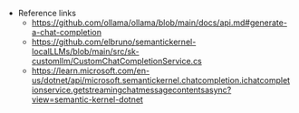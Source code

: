 - Reference links 
    - https://github.com/ollama/ollama/blob/main/docs/api.md#generate-a-chat-completion
    - https://github.com/elbruno/semantickernel-localLLMs/blob/main/src/sk-customllm/CustomChatCompletionService.cs
    - https://learn.microsoft.com/en-us/dotnet/api/microsoft.semantickernel.chatcompletion.ichatcompletionservice.getstreamingchatmessagecontentsasync?view=semantic-kernel-dotnet